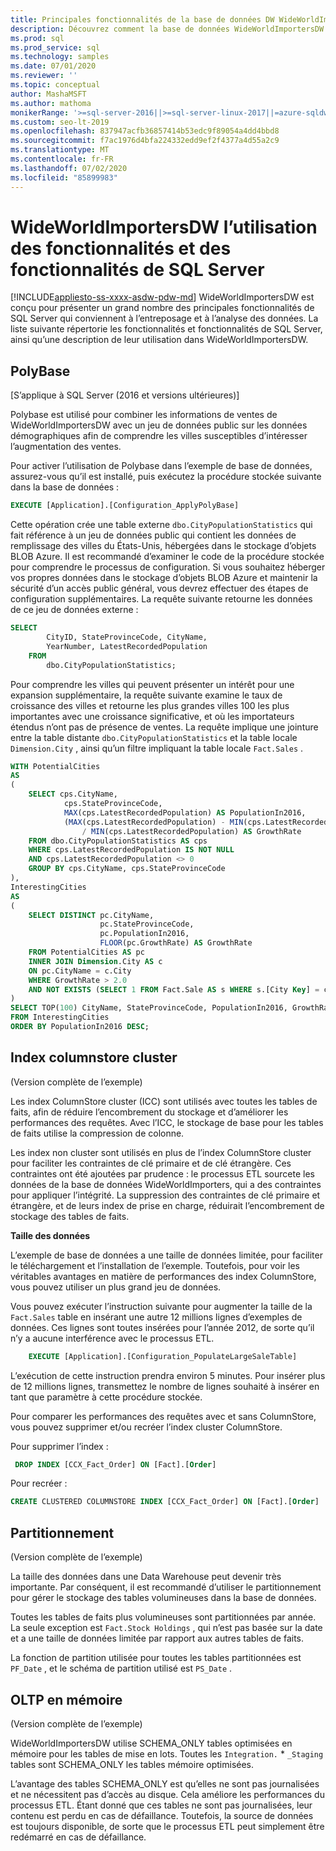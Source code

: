 ```yaml
---
title: Principales fonctionnalités de la base de données DW WideWorldImporters
description: Découvrez comment la base de données WideWorldImportersDW présente les principales fonctionnalités de SQL Server qui conviennent à l’entreposage et à l’analyse des données.
ms.prod: sql
ms.prod_service: sql
ms.technology: samples
ms.date: 07/01/2020
ms.reviewer: ''
ms.topic: conceptual
author: MashaMSFT
ms.author: mathoma
monikerRange: '>=sql-server-2016||>=sql-server-linux-2017||=azure-sqldw-latest||>=aps-pdw-2016||=sqlallproducts-allversions||=azuresqldb-mi-current'
ms.custom: seo-lt-2019
ms.openlocfilehash: 837947acfb36857414b53edc9f89054a4dd4bbd8
ms.sourcegitcommit: f7ac1976d4bfa224332edd9ef2f4377a4d55a2c9
ms.translationtype: MT
ms.contentlocale: fr-FR
ms.lasthandoff: 07/02/2020
ms.locfileid: "85899983"
---
```

# <a name="wideworldimportersdw-use-of-sql-server-features-and-capabilities"></a>WideWorldImportersDW l’utilisation des fonctionnalités et des fonctionnalités de SQL Server
[!INCLUDE[appliesto-ss-xxxx-asdw-pdw-md](../includes/appliesto-ss-xxxx-asdw-pdw-md.md)]
WideWorldImportersDW est conçu pour présenter un grand nombre des principales fonctionnalités de SQL Server qui conviennent à l’entreposage et à l’analyse des données. La liste suivante répertorie les fonctionnalités et fonctionnalités de SQL Server, ainsi qu’une description de leur utilisation dans WideWorldImportersDW.

## <a name="polybase"></a>PolyBase

[S’applique à SQL Server (2016 et versions ultérieures)]

Polybase est utilisé pour combiner les informations de ventes de WideWorldImportersDW avec un jeu de données public sur les données démographiques afin de comprendre les villes susceptibles d’intéresser l’augmentation des ventes.

Pour activer l’utilisation de Polybase dans l’exemple de base de données, assurez-vous qu’il est installé, puis exécutez la procédure stockée suivante dans la base de données :

```sql
EXECUTE [Application].[Configuration_ApplyPolyBase]
```

Cette opération crée une table externe `dbo.CityPopulationStatistics` qui fait référence à un jeu de données public qui contient les données de remplissage des villes du États-Unis, hébergées dans le stockage d’objets BLOB Azure. Il est recommandé d’examiner le code de la procédure stockée pour comprendre le processus de configuration. Si vous souhaitez héberger vos propres données dans le stockage d’objets BLOB Azure et maintenir la sécurité d’un accès public général, vous devrez effectuer des étapes de configuration supplémentaires. La requête suivante retourne les données de ce jeu de données externe :

```sql
SELECT
        CityID, StateProvinceCode, CityName,
        YearNumber, LatestRecordedPopulation
    FROM
        dbo.CityPopulationStatistics;
```

Pour comprendre les villes qui peuvent présenter un intérêt pour une expansion supplémentaire, la requête suivante examine le taux de croissance des villes et retourne les plus grandes villes 100 les plus importantes avec une croissance significative, et où les importateurs étendus n’ont pas de présence de ventes. La requête implique une jointure entre la table distante `dbo.CityPopulationStatistics` et la table locale `Dimension.City` , ainsi qu’un filtre impliquant la table locale `Fact.Sales` .

```sql
WITH PotentialCities
AS
(
    SELECT cps.CityName,
            cps.StateProvinceCode,
            MAX(cps.LatestRecordedPopulation) AS PopulationIn2016,
            (MAX(cps.LatestRecordedPopulation) - MIN(cps.LatestRecordedPopulation)) * 100.0
                / MIN(cps.LatestRecordedPopulation) AS GrowthRate
    FROM dbo.CityPopulationStatistics AS cps
    WHERE cps.LatestRecordedPopulation IS NOT NULL
    AND cps.LatestRecordedPopulation <> 0
    GROUP BY cps.CityName, cps.StateProvinceCode
),
InterestingCities
AS
(
    SELECT DISTINCT pc.CityName,
                    pc.StateProvinceCode,
                    pc.PopulationIn2016,
                    FLOOR(pc.GrowthRate) AS GrowthRate
    FROM PotentialCities AS pc
    INNER JOIN Dimension.City AS c
    ON pc.CityName = c.City
    WHERE GrowthRate > 2.0
    AND NOT EXISTS (SELECT 1 FROM Fact.Sale AS s WHERE s.[City Key] = c.[City Key])
)
SELECT TOP(100) CityName, StateProvinceCode, PopulationIn2016, GrowthRate
FROM InterestingCities
ORDER BY PopulationIn2016 DESC;
```

## <a name="clustered-columnstore-indexes"></a>Index columnstore cluster

(Version complète de l’exemple)

Les index ColumnStore cluster (ICC) sont utilisés avec toutes les tables de faits, afin de réduire l’encombrement du stockage et d’améliorer les performances des requêtes. Avec l’ICC, le stockage de base pour les tables de faits utilise la compression de colonne.

Les index non cluster sont utilisés en plus de l’index ColumnStore cluster pour faciliter les contraintes de clé primaire et de clé étrangère. Ces contraintes ont été ajoutées par prudence : le processus ETL sourcete les données de la base de données WideWorldImporters, qui a des contraintes pour appliquer l’intégrité. La suppression des contraintes de clé primaire et étrangère, et de leurs index de prise en charge, réduirait l’encombrement de stockage des tables de faits.

**Taille des données**

L’exemple de base de données a une taille de données limitée, pour faciliter le téléchargement et l’installation de l’exemple. Toutefois, pour voir les véritables avantages en matière de performances des index ColumnStore, vous pouvez utiliser un plus grand jeu de données.

Vous pouvez exécuter l’instruction suivante pour augmenter la taille de la `Fact.Sales` table en insérant une autre 12 millions lignes d’exemples de données. Ces lignes sont toutes insérées pour l’année 2012, de sorte qu’il n’y a aucune interférence avec le processus ETL.

```sql
    EXECUTE [Application].[Configuration_PopulateLargeSaleTable]
```

L’exécution de cette instruction prendra environ 5 minutes. Pour insérer plus de 12 millions lignes, transmettez le nombre de lignes souhaité à insérer en tant que paramètre à cette procédure stockée.

Pour comparer les performances des requêtes avec et sans ColumnStore, vous pouvez supprimer et/ou recréer l’index cluster ColumnStore.

Pour supprimer l’index :

```sql
 DROP INDEX [CCX_Fact_Order] ON [Fact].[Order]
```

Pour recréer :

```sql
CREATE CLUSTERED COLUMNSTORE INDEX [CCX_Fact_Order] ON [Fact].[Order]
```

## <a name="partitioning"></a>Partitionnement

(Version complète de l’exemple)

La taille des données dans une Data Warehouse peut devenir très importante. Par conséquent, il est recommandé d’utiliser le partitionnement pour gérer le stockage des tables volumineuses dans la base de données.

Toutes les tables de faits plus volumineuses sont partitionnées par année. La seule exception est `Fact.Stock Holdings` , qui n’est pas basée sur la date et a une taille de données limitée par rapport aux autres tables de faits.

La fonction de partition utilisée pour toutes les tables partitionnées est `PF_Date` , et le schéma de partition utilisé est `PS_Date` .

## <a name="in-memory-oltp"></a>OLTP en mémoire

(Version complète de l’exemple)

WideWorldImportersDW utilise SCHEMA_ONLY tables optimisées en mémoire pour les tables de mise en lots. Toutes les `Integration.` * `_Staging` tables sont SCHEMA_ONLY les tables mémoire optimisées.

L’avantage des tables SCHEMA_ONLY est qu’elles ne sont pas journalisées et ne nécessitent pas d’accès au disque. Cela améliore les performances du processus ETL. Étant donné que ces tables ne sont pas journalisées, leur contenu est perdu en cas de défaillance. Toutefois, la source de données est toujours disponible, de sorte que le processus ETL peut simplement être redémarré en cas de défaillance.
